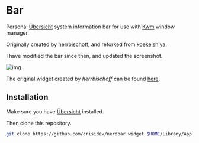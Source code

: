 # Bar

Personal [Übersicht](http://tracesof.net/uebersicht/) system information bar for use with [Kwm](https://github.com/koekeishiya/kwm) window manager.

Originally created by [herrbischoff](https://github.com/herrbischoff),
and reforked from
[koekeishiya](https://github.com/koekeishiya/nerdbar.widget).

I have modified the bar since then, and updated the screenshot.

![img](http://i.imgur.com/1C06gCK.png)

The original widget created by *herrbischoff* can be found [here](https://github.com/herrbischoff/nerdbar.widget).

## Installation

Make sure you have [Übersicht](http://tracesof.net/uebersicht/) installed.

Then clone this repository.

```bash
git clone https://github.com/crisidev/nerdbar.widget $HOME/Library/Application\ Support/Übersicht/widgets
```
